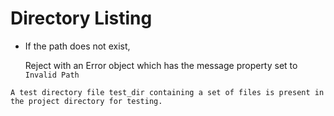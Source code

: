 # Directory Listing

- If the path does not exist,

    Reject with an Error object which has the message property set to `Invalid Path`


```
A test directory file test_dir containing a set of files is present in the project directory for testing.
```
